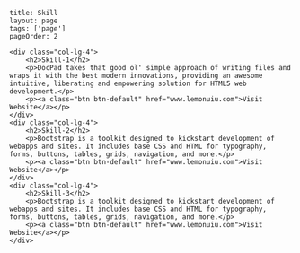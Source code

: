 ````
title: Skill
layout: page
tags: ['page']
pageOrder: 2
````


<!-- Primary marketing message or call to action -->

<!-- Example row of columns -->
<div class="container">
<div class="row" class="text-center">

	<div class="col-lg-4">
		<h2>Skill-1</h2>
		<p>DocPad takes that good ol' simple approach of writing files and wraps it with the best modern innovations, providing an awesome intuitive, liberating and empowering solution for HTML5 web development.</p>
		<p><a class="btn btn-default" href="www.lemonuiu.com">Visit Website</a></p>
	</div>
	<div class="col-lg-4">
		<h2>Skill-2</h2>
		<p>Bootstrap is a toolkit designed to kickstart development of webapps and sites. It includes base CSS and HTML for typography, forms, buttons, tables, grids, navigation, and more.</p>
		<p><a class="btn btn-default" href="www.lemonuiu.com">Visit Website</a></p>
	</div>
	<div class="col-lg-4">
		<h2>Skill-3</h2>
		<p>Bootstrap is a toolkit designed to kickstart development of webapps and sites. It includes base CSS and HTML for typography, forms, buttons, tables, grids, navigation, and more.</p>
		<p><a class="btn btn-default" href="www.lemonuiu.com">Visit Website</a></p>
	</div>
</div>
</div>